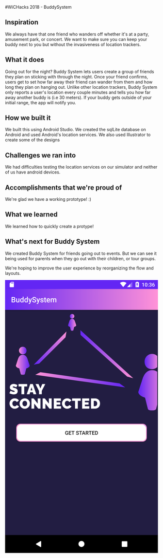 #WiCHacks 2018 - BuddySystem

## Inspiration
We always have that one friend who wanders off whether it's at a party, amusement park, or concert. We want to make sure you can keep your buddy next to you but without the invasiveness of location trackers.

## What it does
Going out for the night? Buddy System lets users create a group of friends they plan on sticking with through the night. Once your friend confirms, users get to set how far away their friend can wander from them and how long they plan on hanging out. Unlike other location trackers, Buddy System only reports a user's location every couple minutes and tells you how far away another buddy is (i.e 30 meters). If your buddy gets outside of your initial range, the app will notify you. 

## How we built it
We built this using Android Studio. We created the sqlLite database on Android and used Android's location services. We also used Illustrator to create some of the designs

## Challenges we ran into
We had difficulties testing the location services on our simulator and neither of us have android devices.

## Accomplishments that we're proud of
We're glad we have a working prototype! :)

## What we learned
We learned how to quickly create a protype!

## What's next for Buddy System
We created Buddy System for friends going out to events. But we can see it being used for parents when they go out with their children, or tour groups.

We're hoping to improve the user experience by reorganizing the flow and layouts. 

![Screenshot!](https://github.com/vivss/BuddySystem/blob/master/Output/Screenshot_1518363420.png)
